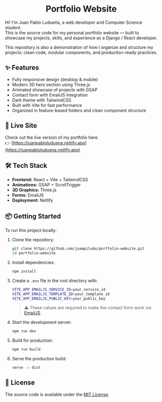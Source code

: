 <h1 align=center>Portfolio Website</h1>

Hi! I'm Juan Pablo Ludueña, a web developer and Computer Science student.  
This is the source code for my personal portfolio website — built to showcase my projects, skills, and experience as a Django / React developer.

This repository is also a demonstration of how I organize and structure my projects: clean code, modular components, and production-ready practices.

## ✨ Features

- Fully responsive design (desktop & mobile)
- Modern 3D hero section using Three.js
- Animated showcase of projects with GSAP
- Contact form with EmailJS integration
- Dark theme with TailwindCSS
- Built with Vite for fast performance
- Organized in feature-based folders and clean component structure

## 🚀 Live Site

Check out the live version of my portfolio here:  
👉 [https://juanpabloluduena.netlify.app](https://juanpabloluduena.netlify.app)

## 🛠 Tech Stack

- **Frontend:** React + Vite + TailwindCSS
- **Animations:** GSAP + ScrollTrigger
- **3D Graphics:** Three.js
- **Forms:** EmailJS
- **Deployment:** Netlify

## 📦 Getting Started

To run this project locally:

1. Clone the repository:

   ```bash
   git clone https://github.com/juampiludu/portfolio-website.git
   cd portfolio-website
   ```

2. Install dependencies:

   ```bash
   npm install
   ```

3. Create a `.env` file in the root directory with:
   ```bash
   VITE_APP_EMAILJS_SERVICE_ID=your_service_id
   VITE_APP_EMAILJS_TEMPLATE_ID=your_template_id
   VITE_APP_EMAILJS_PUBLIC_KEY=your_public_key
   ```
   > ⚠️ These values are required to make the contact form work via [EmailJS](https://www.emailjs.com/).

4. Start the development server:

   ```bash
   npm run dev
   ```

5. Build for production:

   ```bash
   npm run build
   ```

6. Serve the production build:

   ```bash
   serve -s dist
   ```

## 📄 License

The source code is available under the [MIT License](https://opensource.org/license/mit).
